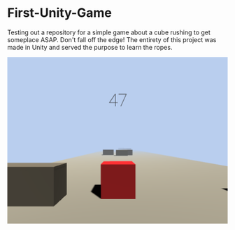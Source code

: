 # First-Unity-Game
Testing out a repository for a simple game about a cube rushing to get someplace ASAP. Don't fall off the edge!
The entirety of this project was made in Unity and served the purpose to learn the ropes.

![](Screenshots/Screenshot%20(39).png)
